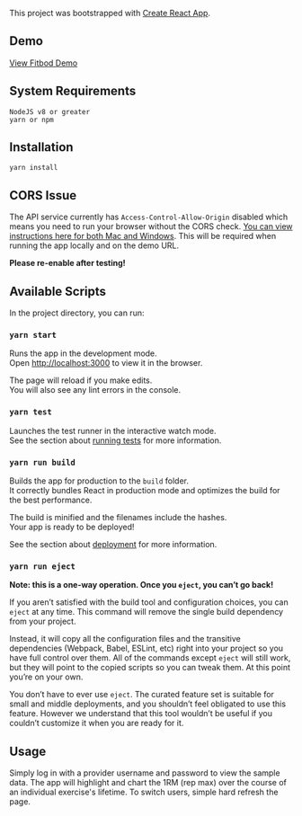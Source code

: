 This project was bootstrapped with [Create React App](https://github.com/facebook/create-react-app).

## Demo
[View Fitbod Demo](https://practical-cori-44eeb0.netlify.com/)

## System Requirements
```
NodeJS v8 or greater
yarn or npm
```

## Installation

```
yarn install
```

## CORS Issue

The API service currently has `Access-Control-Allow-Origin` disabled which means you need to run your browser without the CORS check. [You can view instructions here for both Mac and Windows](https://alfilatov.com/posts/run-chrome-without-cors/). This will be required when running the app locally and on the demo URL.

**Please re-enable after testing!**

## Available Scripts

In the project directory, you can run:

### `yarn start`

Runs the app in the development mode.<br>
Open [http://localhost:3000](http://localhost:3000) to view it in the browser.

The page will reload if you make edits.<br>
You will also see any lint errors in the console.

### `yarn test`

Launches the test runner in the interactive watch mode.<br>
See the section about [running tests](https://facebook.github.io/create-react-app/docs/running-tests) for more information.

### `yarn run build`

Builds the app for production to the `build` folder.<br>
It correctly bundles React in production mode and optimizes the build for the best performance.

The build is minified and the filenames include the hashes.<br>
Your app is ready to be deployed!

See the section about [deployment](https://facebook.github.io/create-react-app/docs/deployment) for more information.

### `yarn run eject`

**Note: this is a one-way operation. Once you `eject`, you can’t go back!**

If you aren’t satisfied with the build tool and configuration choices, you can `eject` at any time. This command will remove the single build dependency from your project.

Instead, it will copy all the configuration files and the transitive dependencies (Webpack, Babel, ESLint, etc) right into your project so you have full control over them. All of the commands except `eject` will still work, but they will point to the copied scripts so you can tweak them. At this point you’re on your own.

You don’t have to ever use `eject`. The curated feature set is suitable for small and middle deployments, and you shouldn’t feel obligated to use this feature. However we understand that this tool wouldn’t be useful if you couldn’t customize it when you are ready for it.

## Usage

Simply log in with a provider username and password to view the sample data. The app will highlight and chart the 1RM (rep max) over the course of an individual exercise's lifetime. To switch users, simple hard refresh the page.
